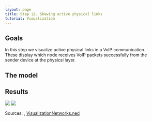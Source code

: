 ```yaml
---
layout: page
title: Step 12. Showing active physical links
tutorial: Visualization
---
```


## Goals

In this step we visualize active physical links in a VoIP communication.
These display which node receives VoIP packets successfully from the sender device at the physical layer. 
<!--
Ebben a lépésben megmutatjuk a VoIP kommunikáció aktív fizikai linkjeit.
Ezek azt mutatják meg, hogy mely eszköz fogad VoIP csomagot a küldő eszköztől. 
Ezzel a visualizer-rel ellenőrizzük, hogy van-e fizikai kapcsolat két eszköz között.
-->

<!--
In this step we want to show the active physical links of the VoIP communication.
Physical links appear, when a node receives VoIP message. With this visualizer
we can monitor which network node transmits VoIP message and which node receives that.
-->

## The model

<!--
The communication is given, we need to handle the visualizer only.
We can turn off some visualizer, that can confuse us.
Now we have to use the physicalLinkVisualizer. We need to filter
which packets are considered to determine active links, in this case we are curious about
VoIP messages. This visualizer display an arrow from the sender to the receiver.
We can change the color, the width and the style of the arrow, and we can adjust how quickly
inactive links fade away. With the fadeOutMode we can set the base
of the elapsed time.

Here is the configuration:

@dontinclude omnetpp.ini
@skipline [Config Visualization10]
@until ####
-->

## Results

<img src="step12_phys_link_3d.gif">
<img src="step12_phys_link_2d.gif">
<!--
The VoIP application starts at 1s. Then the pedestrian0 sends the first VoIP message. Because only
the accessPoint0 is in its communication range, only between them appears an arrow. But when the sender
is the accessPoint0, and the destination is the pedestrian1, an array turns up towards
the pedestrian0 too. This happens, because the pedestrian0 is in the accessPoint0's communication
range too, so its wlan NIC also can receive the VoIP packet.The array always points
to the receiver.
-->

Sources: <a srcfile="../omnetpp.ini" />, [VisualizationNetworks.ned](../VisualizationNetworks.ned)

